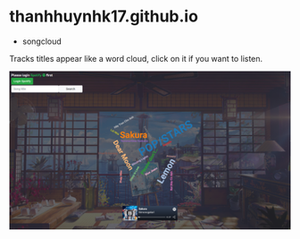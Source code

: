 # thanhhuynhk17.github.io

* songcloud

Tracks titles appear like a word cloud, click on it if you want to listen.

![songcloud](/images/demo.png)
